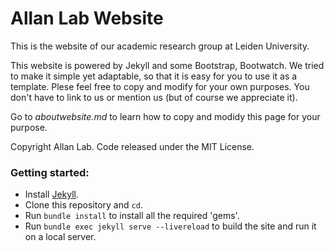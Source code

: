 # Allan Lab Website

This is the website of our academic research group at Leiden University.

This website is powered by Jekyll and some Bootstrap, Bootwatch. We tried to make it simple yet adaptable, so that it is easy for you to use it as a template. Plese feel free to copy and modify for your own purposes.  You don't have to link to us or mention us (but of course we appreciate it).

Go to *aboutwebsite.md*  to learn how to copy and modidy this page for your purpose. 


Copyright Allan Lab. Code released under the MIT License.


### Getting started:
- Install [Jekyll](https://jekyllrb.com/docs/).
- Clone this repository and `cd`.
- Run `bundle install` to install all the required 'gems'.
- Run `bundle exec jekyll serve --livereload` to build the site and run it on a local server.

